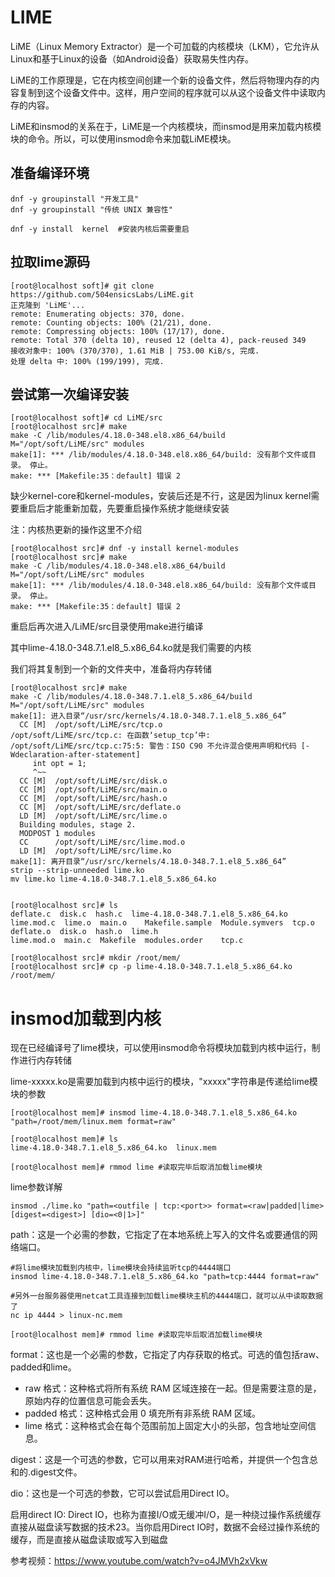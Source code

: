 # LIME

LiME（Linux Memory Extractor）是一个可加载的内核模块（LKM），它允许从Linux和基于Linux的设备（如Android设备）获取易失性内存。

LiME的工作原理是，它在内核空间创建一个新的设备文件，然后将物理内存的内容复制到这个设备文件中。这样，用户空间的程序就可以从这个设备文件中读取内存的内容。



LiME和insmod的关系在于，LiME是一个内核模块，而insmod是用来加载内核模块的命令。所以，可以使用insmod命令来加载LiME模块。



## 准备编译环境

```
dnf -y groupinstall "开发工具"
dnf -y groupinstall "传统 UNIX 兼容性"

dnf -y install  kernel  #安装内核后需要重启
```



## 拉取lime源码

```
[root@localhost soft]# git clone https://github.com/504ensicsLabs/LiME.git
正克隆到 'LiME'...
remote: Enumerating objects: 370, done.
remote: Counting objects: 100% (21/21), done.
remote: Compressing objects: 100% (17/17), done.
remote: Total 370 (delta 10), reused 12 (delta 4), pack-reused 349
接收对象中: 100% (370/370), 1.61 MiB | 753.00 KiB/s, 完成.
处理 delta 中: 100% (199/199), 完成.
```



## 尝试第一次编译安装

```
[root@localhost soft]# cd LiME/src
[root@localhost src]# make
make -C /lib/modules/4.18.0-348.el8.x86_64/build M="/opt/soft/LiME/src" modules
make[1]: *** /lib/modules/4.18.0-348.el8.x86_64/build: 没有那个文件或目录。 停止。
make: *** [Makefile:35：default] 错误 2
```





缺少kernel-core和kernel-modules，安装后还是不行，这是因为linux kernel需要重启后才能重新加载，先要重启操作系统才能继续安装

注：内核热更新的操作这里不介绍

```
[root@localhost src]# dnf -y install kernel-modules
[root@localhost src]# make
make -C /lib/modules/4.18.0-348.el8.x86_64/build M="/opt/soft/LiME/src" modules
make[1]: *** /lib/modules/4.18.0-348.el8.x86_64/build: 没有那个文件或目录。 停止。
make: *** [Makefile:35：default] 错误 2
```



重启后再次进入/LiME/src目录使用make进行编译

其中lime-4.18.0-348.7.1.el8_5.x86_64.ko就是我们需要的内核

我们将其复制到一个新的文件夹中，准备将内存转储

```
[root@localhost src]# make
make -C /lib/modules/4.18.0-348.7.1.el8_5.x86_64/build M="/opt/soft/LiME/src" modules
make[1]: 进入目录“/usr/src/kernels/4.18.0-348.7.1.el8_5.x86_64”
  CC [M]  /opt/soft/LiME/src/tcp.o
/opt/soft/LiME/src/tcp.c: 在函数‘setup_tcp’中:
/opt/soft/LiME/src/tcp.c:75:5: 警告：ISO C90 不允许混合使用声明和代码 [-Wdeclaration-after-statement]
     int opt = 1;
     ^~~
  CC [M]  /opt/soft/LiME/src/disk.o
  CC [M]  /opt/soft/LiME/src/main.o
  CC [M]  /opt/soft/LiME/src/hash.o
  CC [M]  /opt/soft/LiME/src/deflate.o
  LD [M]  /opt/soft/LiME/src/lime.o
  Building modules, stage 2.
  MODPOST 1 modules
  CC      /opt/soft/LiME/src/lime.mod.o
  LD [M]  /opt/soft/LiME/src/lime.ko
make[1]: 离开目录“/usr/src/kernels/4.18.0-348.7.1.el8_5.x86_64”
strip --strip-unneeded lime.ko
mv lime.ko lime-4.18.0-348.7.1.el8_5.x86_64.ko


[root@localhost src]# ls
deflate.c  disk.c  hash.c  lime-4.18.0-348.7.1.el8_5.x86_64.ko  lime.mod.c  lime.o  main.o    Makefile.sample  Module.symvers  tcp.o
deflate.o  disk.o  hash.o  lime.h                               lime.mod.o  main.c  Makefile  modules.order    tcp.c

[root@localhost src]# mkdir /root/mem/
[root@localhost src]# cp -p lime-4.18.0-348.7.1.el8_5.x86_64.ko /root/mem/
```



# insmod加载到内核



现在已经编译号了lime模块，可以使用insmod命令将模块加载到内核中运行，制作进行内存转储

lime-xxxxx.ko是需要加载到内核中运行的模块，"xxxxx"字符串是传递给lime模块的参数

```
[root@localhost mem]# insmod lime-4.18.0-348.7.1.el8_5.x86_64.ko "path=/root/mem/linux.mem format=raw"

[root@localhost mem]# ls
lime-4.18.0-348.7.1.el8_5.x86_64.ko  linux.mem

[root@localhost mem]# rmmod lime #读取完毕后取消加载lime模块
```



lime参数详解

```
insmod ./lime.ko "path=<outfile | tcp:<port>> format=<raw|padded|lime> [digest=<digest>] [dio=<0|1>]"
```

path：这是一个必需的参数，它指定了在本地系统上写入的文件名或要通信的网络端口。

```
#将lime模块加载到内核中，lime模块会持续监听tcp的4444端口
insmod lime-4.18.0-348.7.1.el8_5.x86_64.ko "path=tcp:4444 format=raw"

#另外一台服务器使用netcat工具连接到加载lime模块主机的4444端口，就可以从中读取数据了
nc ip 4444 > linux-nc.mem

[root@localhost mem]# rmmod lime #读取完毕后取消加载lime模块
```



format：这也是一个必需的参数，它指定了内存获取的格式。可选的值包括raw、padded和lime。

- raw 格式：这种格式将所有系统 RAM 区域连接在一起。但是需要注意的是，原始内存的位置信息可能会丢失。
- padded 格式：这种格式会用 0 填充所有非系统 RAM 区域。
- lime 格式：这种格式会在每个范围前加上固定大小的头部，包含地址空间信息。

digest：这是一个可选的参数，它可以用来对RAM进行哈希，并提供一个包含总和的.digest文件。

dio：这也是一个可选的参数，它可以尝试启用Direct IO。

启用direct IO: Direct IO，也称为直接I/O或无缓冲I/O，是一种绕过操作系统缓存直接从磁盘读写数据的技术23。当你启用Direct IO时，数据不会经过操作系统的缓存，而是直接从磁盘读取或写入到磁盘



参考视频：https://www.youtube.com/watch?v=o4JMVh2xVkw